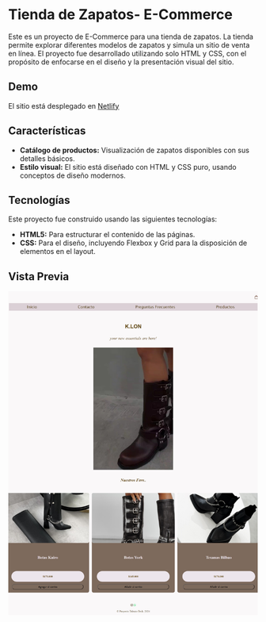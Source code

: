 # Tienda de Zapatos- E-Commerce

Este es un proyecto de E-Commerce para una tienda de zapatos. La tienda permite explorar diferentes modelos de zapatos y simula un sitio de venta en línea. El proyecto fue desarrollado utilizando solo HTML y CSS, con el propósito de enfocarse en el diseño y la presentación visual del sitio.

## Demo

El sitio está desplegado en [Netlify](https://wonderful-hotteok-2aea38.netlify.app/)

## Características

- **Catálogo de productos:** Visualización de zapatos disponibles con sus detalles básicos.
- **Estilo visual:** El sitio está diseñado con HTML y CSS puro, usando conceptos de diseño modernos.

## Tecnologías

Este proyecto fue construido usando las siguientes tecnologías:

- **HTML5:** Para estructurar el contenido de las páginas.
- **CSS:** Para el diseño, incluyendo Flexbox y Grid para la disposición de elementos en el layout.

## Vista Previa
![Kalon](/nueva%20carpeta/img/Captura%20de%20pantalla_15-11-2024_153225_wonderful-hotteok-2aea38.netlify.app.jpeg)

